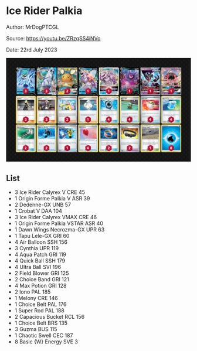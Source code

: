# Ice Rider Palkia

Author: MrDogPTCGL

Source: <https://youtu.be/ZRzqSS4iNVo>

Date: 22rd July 2023

![decklist](../../images/PAL/Ice%20Rider%20Palkia/4-%20Ice%20Rider%20Palkia.png)

## List

* 3 Ice Rider Calyrex V CRE 45
* 1 Origin Forme Palkia V ASR 39
* 2 Dedenne-GX UNB 57
* 1 Crobat V DAA 104
* 3 Ice Rider Calyrex VMAX CRE 46
* 1 Origin Forme Palkia VSTAR ASR 40
* 1 Dawn Wings Necrozma-GX UPR 63
* 1 Tapu Lele-GX GRI 60
* 4 Air Balloon SSH 156
* 3 Cynthia UPR 119
* 4 Aqua Patch GRI 119
* 4 Quick Ball SSH 179
* 4 Ultra Ball SVI 196
* 2 Field Blower GRI 125
* 2 Choice Band GRI 121
* 4 Max Potion GRI 128
* 2 Iono PAL 185
* 1 Melony CRE 146
* 1 Choice Belt PAL 176
* 1 Super Rod PAL 188
* 2 Capacious Bucket RCL 156
* 1 Choice Belt BRS 135
* 3 Guzma BUS 115
* 1 Chaotic Swell CEC 187
* 8 Basic {W} Energy SVE 3
